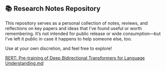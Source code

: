 ## 📚 Research Notes Repository

This repository serves as a personal collection of notes, reviews, and reflections on key papers and ideas that I’ve found useful or worth remembering. It’s not intended for public release or wide consumption—but I’ve left it public in case it happens to help someone else, too.

Use at your own discretion, and feel free to explore!

[BERT: Pre-training of Deep Bidirectional Transformers for Language Understanding.md](https://github.com/dyh2111/paper-reviews-resouces/blob/7bd1595e124f1b4ea04a2dba7d6a241b165e75e4/BERT%3A%20Pre-training%20of%20Deep%20Bidirectional%20Transformers%20for%20Language%20Understanding.md)
